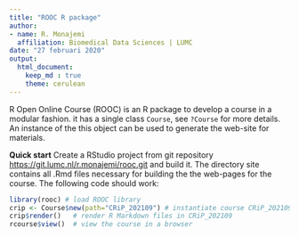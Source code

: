 ```yaml
---
title: "ROOC R package"
author:
- name: R. Monajemi
  affiliation: Biomedical Data Sciences | LUMC
date: "27 februari 2020"
output: 
  html_document:
    keep_md : true
    theme: cerulean
---
```



R Open Online Course (ROOC) is an R package to develop a course in a modular fashion. it has a single class `Course`, see  `?Course` for more details. An instance of the this object can be used to generate the web-site for materials. 


**Quick start** Create a RStudio project from git repository https://git.lumc.nl/r.monajemi/rooc.git and build it. The directory site contains all .Rmd files necessary for building the the web-pages for the course. The following code should work:

```r
library(rooc) # load ROOC library
crip <- Course$new(path="CRiP_202109") # instantiate course CRiP_202109 (see below for details of `path`)
crip$render()   # render R Markdown files in CRiP_202109  
rcourse$view()  # view the course in a browser
```
